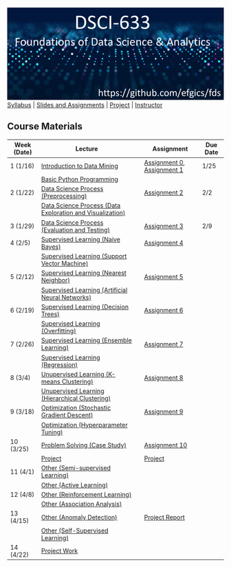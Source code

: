 [<img width=900 src="../img/title.png?raw=yes">](../README.md)   
[Syllabus](../README.md) |
[Slides and Assignments](README.md) |
[Project](project.md) |
[Instructor](https://www.rit.edu/directory/efgics-erik-golen) 

## Course Materials

| Week (Date)  | Lecture                                                                                                                                                               || Assignment                                                                                                                                                               | Due Date |
|-------|-----------------------------------------------------------------------------------------------------------------------------------------------------------------------|-----------|--------------------------------------------------------------------------------------------------------------------------------------------------------------------------|----------|
| 1 (1/16) | [Introduction to Data Mining](https://docs.google.com/presentation/d/1yzv_qiIDe993ohLCqh-xQA3FJjlerdqm/edit?usp=drive_link&ouid=114469780150035742822&rtpof=true&sd=true)                                   |           | [Assignment 0](assignment0.md), [Assignment 1](assignment1.md) | 1/25    |
|  | [Basic Python Programming](https://docs.google.com/presentation/d/1RQ0SybKmNK47UkK2enQ_OpIWSn8IKKz_/edit?usp=drive_link&ouid=114469780150035742822&rtpof=true&sd=true)                                      |           |                                                                                                                                                                          |          |
| 2 (1/22) | [Data Science Process (Preprocessing)](https://docs.google.com/presentation/d/1ORnlrADoiCs6WltlsIsPBYZ3xCFoXm89/edit?usp=sharing&ouid=114469780150035742822&rtpof=true&sd=true)                          |           | [Assignment 2](assignment2.md)                                                                                      | 2/2    |
|  | [Data Science Process (Data Exploration and Visualization)](https://docs.google.com/presentation/d/12W7ofjtMrrtlsbnqj0l-5FvXEEGIdPU_/edit?usp=sharing&ouid=114469780150035742822&rtpof=true&sd=true) |          |                                                                                                                                                                          |         |
| 3 (1/29) | [Data Science Process (Evaluation and Testing)](https://docs.google.com/presentation/d/1g3LqLAIx9jxI9mu7M1qX4RQOjgQ-TjHJ/edit?usp=sharing&ouid=114469780150035742822&rtpof=true&sd=true)                             |           | [Assignment 3](assignment3.md)                                                                                      |2/9     |
| 4 (2/5) | [Supervised Learning (Naive Bayes)]()                             |           | [Assignment 4](assignment4.md)                                                                                      |     |
|  | [Supervised Learning (Support Vector Machine)]()                  |           |                                                                                                                                                                          |          |
| 5 (2/12) | [Supervised Learning (Nearest Neighbor)]()                        |           | [Assignment 5]()                                                                                      |     |
| | [Supervised Learning (Artificial Neural Networks)]()              |           |                                                                                                                                                                          |          |
| 6 (2/19) | [Supervised Learning (Decision Trees)]()                          |           | [Assignment 6]()                                                                                      |     |
|  | [Supervised Learning (Overfitting)]()                             |           |                                                                                                                                                                          |          |
| 7 (2/26) | [Supervised Learning (Ensemble Learning)]()                       |           | [Assignment 7]()                                                                                      |     |
| | [Supervised Learning (Regression)]()                              |           |                                                                                                                                                                          |          |
| 8 (3/4) | [Unupervised Learning (K-means Clustering)]()                     |           | [Assignment 8]()                                                                                      |     |
| | [Unupervised Learning (Hierarchical Clustering)]()                |           |                                                                                                                                                                          |          |
| 9 (3/18) | [Optimization (Stochastic Gradient Descent)]()                    |           | [Assignment 9]()                                                                                      |     |
|  | [Optimization (Hyperparameter Tuning)]()                          |           |                                                                                                                                                                          |          |
| 10 (3/25) | [Problem Solving (Case Study)]()                                  |           | [Assignment 10]()                                                                                    |     |
| | [Project]()                                                       |           | [Project](https://github.com/hil-se/fds/blob/master/assignments/project.md)                                                                                              |          |
| 11 (4/1) | [Other (Semi-supervised Learning)]()                              |           |                                                                                                                                                                          |          |
|  | [Other (Active Learning)]()                                       |           |                                                                                                                                                                          |          |
| 12 (4/8) | [Other (Reinforcement Learning)]()                                |           |                                                                                                                                                                          |          |
| | [Other (Association Analysis)]()                                  |           |                                                                                                                                                                          |          |
| 13 (4/15) | [Other (Anomaly Detection)]()                                     |           | [Project Report]()                                                   |   |
|  | [Other (Self-Supervised Learning)]()                              |           |                                                                                                                                                                          |          |
| 14 (4/22) | [Project Work]()                                               |           |                                                                                                                                                             |          |
